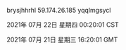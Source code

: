 brysjhhrhl 59.174.26.185 yqqlmgsycl

2021年 07月 22日 星期四 00:20:01 CST

2021年 07月 21日 星期三 16:20:01 GMT
